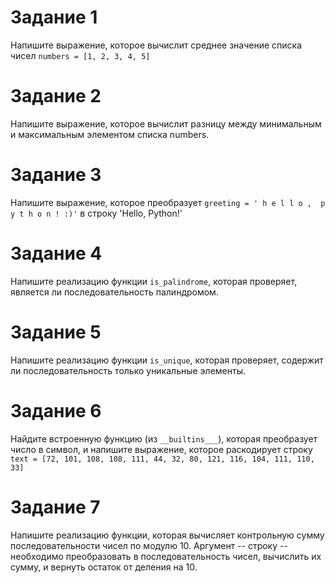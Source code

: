 # Задание 1
Напишите выражение, которое вычислит среднее значение списка чисел ```numbers = [1, 2, 3, 4, 5]```

# Задание 2
Напишите выражение, которое вычислит разницу между минимальным и максимальным элементом списка numbers.

# Задание 3
Напишите выражение, которое преобразует ```greeting = ' h e l l o ,  p y t h o n ! :)'``` в строку 'Hello, Python!'

# Задание 4
Напишите реализацию функции ```is_palindrome```, которая проверяет, является ли последовательность палиндромом.

# Задание 5
Напишите реализацию функции ```is_unique```, которая проверяет, содержит ли последовательность только уникальные элементы.

# Задание 6
Найдите встроенную функцию (из ```__builtins___```), которая преобразует число в символ, и напишите выражение, которое раскодирует строку
```text = [72, 101, 108, 108, 111, 44, 32, 80, 121, 116, 104, 111, 110, 33]```

# Задание 7
Напишите реализацию функции, которая вычисляет контрольную сумму последовательности чисел по модулю 10. Аргумент -- строку -- необходимо преобразовать в последовательность чисел, вычислить их сумму, и вернуть остаток от деления на 10.
